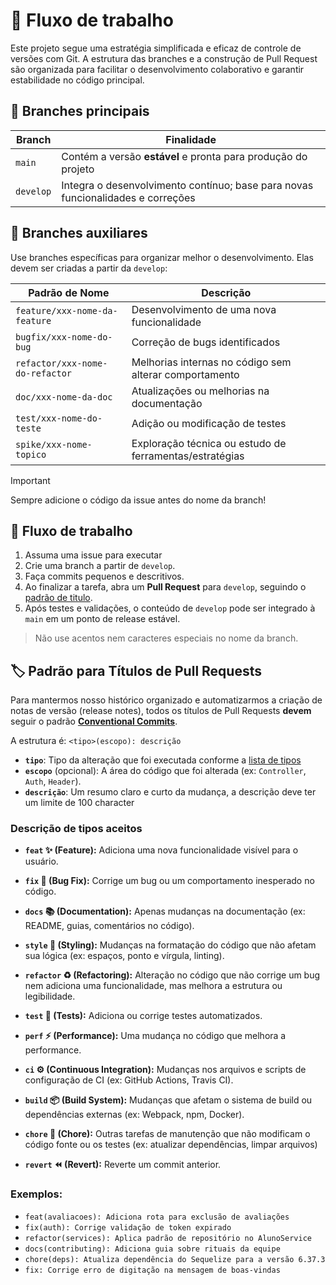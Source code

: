 # 🔄️ Fluxo de trabalho

Este projeto segue uma estratégia simplificada e eficaz de controle de versões com Git. A estrutura das branches e a construção de Pull Request são organizada para facilitar o desenvolvimento colaborativo e garantir estabilidade no código principal.

## 🌿 Branches principais

| Branch     | Finalidade                                                                 |
|------------|----------------------------------------------------------------------------|
| `main`     | Contém a versão **estável** e pronta para produção do projeto              |
| `develop`  | Integra o desenvolvimento contínuo; base para novas funcionalidades e correções |

## 🌱 Branches auxiliares

Use branches específicas para organizar melhor o desenvolvimento. Elas devem ser criadas a partir da `develop`:

| Padrão de Nome                  | Descrição                                                |
|---------------------------------|----------------------------------------------------------|
| `feature/xxx-nome-da-feature`   | Desenvolvimento de uma nova funcionalidade               |
| `bugfix/xxx-nome-do-bug`        | Correção de bugs identificados                           |
| `refactor/xxx-nome-do-refactor` | Melhorias internas no código sem alterar comportamento   |
| `doc/xxx-nome-da-doc`           | Atualizações ou melhorias na documentação                |
| `test/xxx-nome-do-teste`        | Adição ou modificação de testes                          |
| `spike/xxx-nome-topico`         | Exploração técnica ou estudo de ferramentas/estratégias  |

>[!IMPORTANT]
>Sempre adicione o código da issue antes do nome da branch!

## 🔁 Fluxo de trabalho

1. Assuma uma issue para executar
2. Crie uma branch a partir de `develop`.
3. Faça commits pequenos e descritivos.
4. Ao finalizar a tarefa, abra um **Pull Request** para `develop`, seguindo o [padrão de titulo](#️padrão-para-títulos-de-pull-requests).
5. Após testes e validações, o conteúdo de `develop` pode ser integrado à `main` em um ponto de release estável.

>Não use acentos nem caracteres especiais no nome da branch.

## 🏷️ Padrão para Títulos de Pull Requests

Para mantermos nosso histórico organizado e automatizarmos a criação de notas de versão (release notes), todos os títulos de Pull Requests **devem** seguir o padrão **[Conventional Commits](https://www.conventionalcommits.org/en/v1.0.0/)**.

A estrutura é: `<tipo>(escopo): descrição`

* **`tipo`**: Tipo da alteração que foi executada conforme a [lista de tipos](#descrição-de-tipos-aceitos)
* **`escopo`** (opcional): A área do código que foi alterada (ex: `Controller`, `Auth`, `Header`).
* **`descrição`**: Um resumo claro e curto da mudança, a descrição deve ter um limite de 100 character

### Descrição de tipos aceitos

* **`feat` ✨ (Feature):** Adiciona uma nova funcionalidade visível para o usuário.

* **`fix` 🐞 (Bug Fix):** Corrige um bug ou um comportamento inesperado no código.

* **`docs` 📚 (Documentation):** Apenas mudanças na documentação (ex: README, guias, comentários no código).

* **`style` 🎨 (Styling):** Mudanças na formatação do código que não afetam sua lógica (ex: espaços, ponto e vírgula, linting).

* **`refactor` ♻️ (Refactoring):** Alteração no código que não corrige um bug nem adiciona uma funcionalidade, mas melhora a estrutura ou legibilidade.

* **`test` 🧪 (Tests):** Adiciona ou corrige testes automatizados.

* **`perf` ⚡️ (Performance):** Uma mudança no código que melhora a performance.

* **`ci` ⚙️ (Continuous Integration):** Mudanças nos arquivos e scripts de configuração de CI (ex: GitHub Actions, Travis CI).

* **`build` 📦 (Build System):** Mudanças que afetam o sistema de build ou dependências externas (ex: Webpack, npm, Docker).

* **`chore` 🧹 (Chore):** Outras tarefas de manutenção que não modificam o código fonte ou os testes (ex: atualizar dependências, limpar arquivos)

* **`revert` ⏪ (Revert):** Reverte um commit anterior.
### Exemplos:

- `feat(avaliacoes): Adiciona rota para exclusão de avaliações`
- `fix(auth): Corrige validação de token expirado`
- `refactor(services): Aplica padrão de repositório no AlunoService`
- `docs(contributing): Adiciona guia sobre rituais da equipe`
- `chore(deps): Atualiza dependência do Sequelize para a versão 6.37.3`
- `fix: Corrige erro de digitação na mensagem de boas-vindas`
